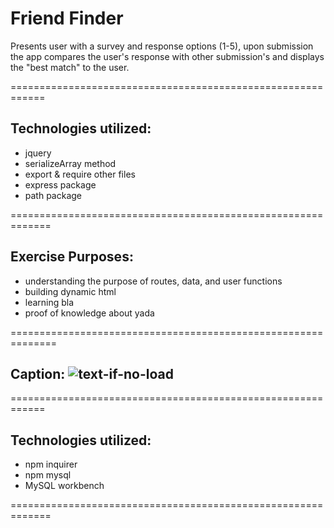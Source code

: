 # Friend Finder

Presents user with a survey and response options (1-5), upon submission the app compares the user's response with other submission's and displays the "best match" to the user.

============================================================
## Technologies utilized:
- jquery
- serializeArray method
- export & require other files
- express package
- path package

=============================================================

## Exercise Purposes:
- understanding the purpose of routes, data, and user functions
- building dynamic html
- learning bla
- proof of knowledge about yada 

==============================================================

<!-- <!-- ### Screenshots of the app's functions: -->

Caption:
![text-if-no-load](/README/screenshot_1.jpg)
--------------------------------------------------------------

<!-- --------------------------------------------------------------

--------------------------------------------------------------

--------------------------------------------------------------

--------------------------------------------------------------

-------------------------------------------------------------- -->


============================================================
## Technologies utilized:
- npm inquirer
- npm mysql
- MySQL workbench

=============================================================


<!-- ### Screenshots of the app's functions:

Javascript code put into MySQL Workbench:
![initial load](/README/screenshot_1.jpg)
--------------------------------------------------------------

--------------------------------------------------------------

--------------------------------------------------------------

--------------------------------------------------------------

--------------------------------------------------------------

--------------------------------------------------------------

<!-- -------------------------------------------------------------- -->

